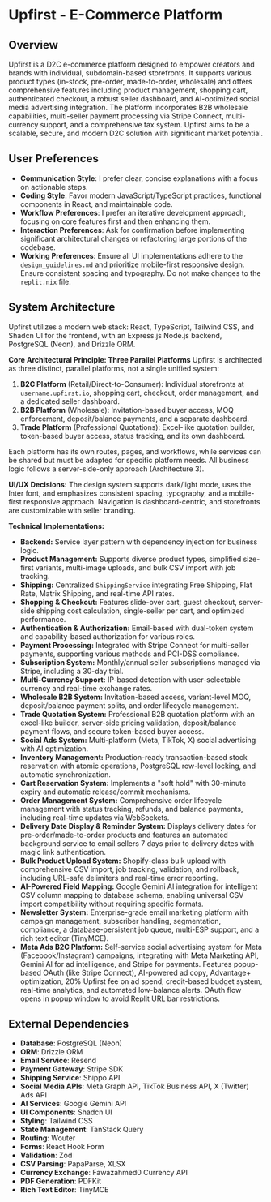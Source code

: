# Upfirst - E-Commerce Platform

## Overview
Upfirst is a D2C e-commerce platform designed to empower creators and brands with individual, subdomain-based storefronts. It supports various product types (in-stock, pre-order, made-to-order, wholesale) and offers comprehensive features including product management, shopping cart, authenticated checkout, a robust seller dashboard, and AI-optimized social media advertising integration. The platform incorporates B2B wholesale capabilities, multi-seller payment processing via Stripe Connect, multi-currency support, and a comprehensive tax system. Upfirst aims to be a scalable, secure, and modern D2C solution with significant market potential.

## User Preferences
- **Communication Style**: I prefer clear, concise explanations with a focus on actionable steps.
- **Coding Style**: Favor modern JavaScript/TypeScript practices, functional components in React, and maintainable code.
- **Workflow Preferences**: I prefer an iterative development approach, focusing on core features first and then enhancing them.
- **Interaction Preferences**: Ask for confirmation before implementing significant architectural changes or refactoring large portions of the codebase.
- **Working Preferences**: Ensure all UI implementations adhere to the `design_guidelines.md` and prioritize mobile-first responsive design. Ensure consistent spacing and typography. Do not make changes to the `replit.nix` file.

## System Architecture
Upfirst utilizes a modern web stack: React, TypeScript, Tailwind CSS, and Shadcn UI for the frontend, with an Express.js Node.js backend, PostgreSQL (Neon), and Drizzle ORM.

**Core Architectural Principle: Three Parallel Platforms**
Upfirst is architected as three distinct, parallel platforms, not a single unified system:
1.  **B2C Platform** (Retail/Direct-to-Consumer): Individual storefronts at `username.upfirst.io`, shopping cart, checkout, order management, and a dedicated seller dashboard.
2.  **B2B Platform** (Wholesale): Invitation-based buyer access, MOQ enforcement, deposit/balance payments, and a separate dashboard.
3.  **Trade Platform** (Professional Quotations): Excel-like quotation builder, token-based buyer access, status tracking, and its own dashboard.

Each platform has its own routes, pages, and workflows, while services can be shared but must be adapted for specific platform needs. All business logic follows a server-side-only approach (Architecture 3).

**UI/UX Decisions:**
The design system supports dark/light mode, uses the Inter font, and emphasizes consistent spacing, typography, and a mobile-first responsive approach. Navigation is dashboard-centric, and storefronts are customizable with seller branding.

**Technical Implementations:**
-   **Backend:** Service layer pattern with dependency injection for business logic.
-   **Product Management:** Supports diverse product types, simplified size-first variants, multi-image uploads, and bulk CSV import with job tracking.
-   **Shipping:** Centralized `ShippingService` integrating Free Shipping, Flat Rate, Matrix Shipping, and real-time API rates.
-   **Shopping & Checkout:** Features slide-over cart, guest checkout, server-side shipping cost calculation, single-seller per cart, and optimized performance.
-   **Authentication & Authorization:** Email-based with dual-token system and capability-based authorization for various roles.
-   **Payment Processing:** Integrated with Stripe Connect for multi-seller payments, supporting various methods and PCI-DSS compliance.
-   **Subscription System:** Monthly/annual seller subscriptions managed via Stripe, including a 30-day trial.
-   **Multi-Currency Support:** IP-based detection with user-selectable currency and real-time exchange rates.
-   **Wholesale B2B System:** Invitation-based access, variant-level MOQ, deposit/balance payment splits, and order lifecycle management.
-   **Trade Quotation System:** Professional B2B quotation platform with an excel-like builder, server-side pricing validation, deposit/balance payment flows, and secure token-based buyer access.
-   **Social Ads System:** Multi-platform (Meta, TikTok, X) social advertising with AI optimization.
-   **Inventory Management:** Production-ready transaction-based stock reservation with atomic operations, PostgreSQL row-level locking, and automatic synchronization.
-   **Cart Reservation System:** Implements a "soft hold" with 30-minute expiry and automatic release/commit mechanisms.
-   **Order Management System:** Comprehensive order lifecycle management with status tracking, refunds, and balance payments, including real-time updates via WebSockets.
-   **Delivery Date Display & Reminder System:** Displays delivery dates for pre-order/made-to-order products and features an automated background service to email sellers 7 days prior to delivery dates with magic link authentication.
-   **Bulk Product Upload System:** Shopify-class bulk upload with comprehensive CSV import, job tracking, validation, and rollback, including URL-safe delimiters and real-time error reporting.
-   **AI-Powered Field Mapping:** Google Gemini AI integration for intelligent CSV column mapping to database schema, enabling universal CSV import compatibility without requiring specific formats.
-   **Newsletter System:** Enterprise-grade email marketing platform with campaign management, subscriber handling, segmentation, compliance, a database-persistent job queue, multi-ESP support, and a rich text editor (TinyMCE).
-   **Meta Ads B2C Platform:** Self-service social advertising system for Meta (Facebook/Instagram) campaigns, integrating with Meta Marketing API, Gemini AI for ad intelligence, and Stripe for payments. Features popup-based OAuth (like Stripe Connect), AI-powered ad copy, Advantage+ optimization, 20% Upfirst fee on ad spend, credit-based budget system, real-time analytics, and automated low-balance alerts. OAuth flow opens in popup window to avoid Replit URL bar restrictions.

## External Dependencies
-   **Database**: PostgreSQL (Neon)
-   **ORM**: Drizzle ORM
-   **Email Service**: Resend
-   **Payment Gateway**: Stripe SDK
-   **Shipping Service**: Shippo API
-   **Social Media APIs**: Meta Graph API, TikTok Business API, X (Twitter) Ads API
-   **AI Services**: Google Gemini API
-   **UI Components**: Shadcn UI
-   **Styling**: Tailwind CSS
-   **State Management**: TanStack Query
-   **Routing**: Wouter
-   **Forms**: React Hook Form
-   **Validation**: Zod
-   **CSV Parsing**: PapaParse, XLSX
-   **Currency Exchange**: Fawazahmed0 Currency API
-   **PDF Generation**: PDFKit
-   **Rich Text Editor**: TinyMCE